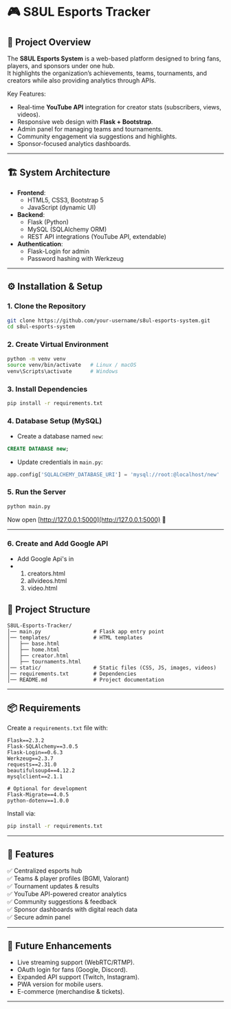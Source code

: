 # 🎮 S8UL Esports Tracker  

## 📌 Project Overview  
The **S8UL Esports System** is a web-based platform designed to bring fans, players, and sponsors under one hub.  
It highlights the organization’s achievements, teams, tournaments, and creators while also providing analytics through APIs.  

Key Features:  
- Real-time **YouTube API** integration for creator stats (subscribers, views, videos).  
- Responsive web design with **Flask + Bootstrap**.  
- Admin panel for managing teams and tournaments.  
- Community engagement via suggestions and highlights.  
- Sponsor-focused analytics dashboards.  

---

## 🏗️ System Architecture  
- **Frontend**:  
  - HTML5, CSS3, Bootstrap 5  
  - JavaScript (dynamic UI)  
- **Backend**:  
  - Flask (Python)  
  - MySQL (SQLAlchemy ORM)  
  - REST API integrations (YouTube API, extendable)  
- **Authentication**:  
  - Flask-Login for admin  
  - Password hashing with Werkzeug  

---

## ⚙️ Installation & Setup  

### 1. Clone the Repository  
```bash
git clone https://github.com/your-username/s8ul-esports-system.git
cd s8ul-esports-system
```

### 2. Create Virtual Environment  
```bash
python -m venv venv
source venv/bin/activate   # Linux / macOS
venv\Scripts\activate      # Windows
```

### 3. Install Dependencies  
```bash
pip install -r requirements.txt
```

### 4. Database Setup (MySQL)  
- Create a database named `new`:  
```sql
CREATE DATABASE new;
```
- Update credentials in `main.py`:  
```python
app.config['SQLALCHEMY_DATABASE_URI'] = 'mysql://root:@localhost/new'
```

### 5. Run the Server  
```bash
python main.py
```
Now open [http://127.0.0.1:5000](http://127.0.0.1:5000) 🎉  

---
### 6. Create and Add Google API
- Add Google Api's in
- 1. creators.html
  2. allvideos.html
  3. video.html

## 📂 Project Structure  

```
S8UL-Esports-Tracker/
│── main.py                 # Flask app entry point
│── templates/              # HTML templates
│   ├── base.html
│   ├── home.html
│   ├── creator.html
│   ├── tournaments.html
│── static/                 # Static files (CSS, JS, images, videos)
│── requirements.txt        # Dependencies
│── README.md               # Project documentation
```

---

## 📦 Requirements  

Create a `requirements.txt` file with:  

```
Flask==2.3.2
Flask-SQLAlchemy==3.0.5
Flask-Login==0.6.3
Werkzeug==2.3.7
requests==2.31.0
beautifulsoup4==4.12.2
mysqlclient==2.1.1

# Optional for development
Flask-Migrate==4.0.5
python-dotenv==1.0.0
```

Install via:  
```bash
pip install -r requirements.txt
```

---

## 🚀 Features  
✅ Centralized esports hub  
✅ Teams & player profiles (BGMI, Valorant)  
✅ Tournament updates & results  
✅ YouTube API-powered creator analytics  
✅ Community suggestions & feedback  
✅ Sponsor dashboards with digital reach data  
✅ Secure admin panel  

---

## 🔮 Future Enhancements  
- Live streaming support (WebRTC/RTMP).  
- OAuth login for fans (Google, Discord).  
- Expanded API support (Twitch, Instagram).  
- PWA version for mobile users.  
- E-commerce (merchandise & tickets).  


---
